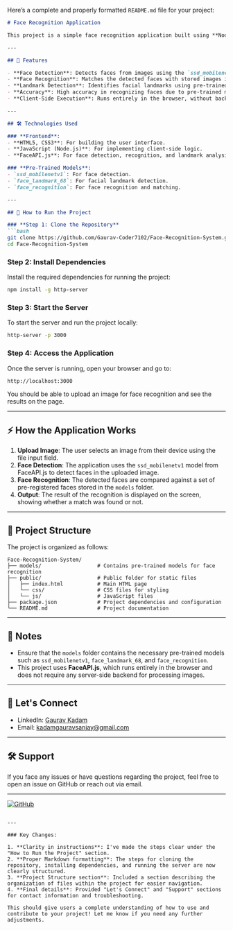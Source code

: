 Here’s a complete and properly formatted `README.md` file for your project:

```markdown
# Face Recognition Application

This project is a simple face recognition application built using **Node.js**, **HTML**, **JavaScript**, and **FaceAPI.js** with pre-trained models. It identifies and matches faces in images uploaded by the user and compares them to stored images.

---

## 🌟 Features

- **Face Detection**: Detects faces from images using the `ssd_mobilenetv1` model.
- **Face Recognition**: Matches the detected faces with stored images in a folder.
- **Landmark Detection**: Identifies facial landmarks using pre-trained models.
- **Accuracy**: High accuracy in recognizing faces due to pre-trained models.
- **Client-Side Execution**: Runs entirely in the browser, without backend processing.

---

## 🛠️ Technologies Used

### **Frontend**:
- **HTML5, CSS3**: For building the user interface.
- **JavaScript (Node.js)**: For implementing client-side logic.
- **FaceAPI.js**: For face detection, recognition, and landmark analysis.

### **Pre-Trained Models**:
- `ssd_mobilenetv1`: For face detection.
- `face_landmark_68`: For facial landmark detection.
- `face_recognition`: For face recognition and matching.

---

## 🚀 How to Run the Project

### **Step 1: Clone the Repository**
```bash
git clone https://github.com/Gaurav-Coder7102/Face-Recognition-System.git
cd Face-Recognition-System
```

### **Step 2: Install Dependencies**
Install the required dependencies for running the project:
```bash
npm install -g http-server
```

### **Step 3: Start the Server**
To start the server and run the project locally:
```bash
http-server -p 3000
```

### **Step 4: Access the Application**
Once the server is running, open your browser and go to:
```
http://localhost:3000
```
You should be able to upload an image for face recognition and see the results on the page.

---

## ⚡ How the Application Works

1. **Upload Image**: The user selects an image from their device using the file input field.
2. **Face Detection**: The application uses the `ssd_mobilenetv1` model from FaceAPI.js to detect faces in the uploaded image.
3. **Face Recognition**: The detected faces are compared against a set of pre-registered faces stored in the `models` folder.
4. **Output**: The result of the recognition is displayed on the screen, showing whether a match was found or not.

---

## 📁 Project Structure

The project is organized as follows:

```
Face-Recognition-System/
├── models/                  # Contains pre-trained models for face recognition
├── public/                  # Public folder for static files
│   ├── index.html           # Main HTML page
│   └── css/                 # CSS files for styling
│   └── js/                  # JavaScript files
├── package.json             # Project dependencies and configuration
└── README.md                # Project documentation
```

---

## 📝 Notes

- Ensure that the `models` folder contains the necessary pre-trained models such as `ssd_mobilenetv1`, `face_landmark_68`, and `face_recognition`.
- This project uses **FaceAPI.js**, which runs entirely in the browser and does not require any server-side backend for processing images.

---

## 💬 Let's Connect

- LinkedIn: [Gaurav Kadam](https://www.linkedin.com/in/gaurav-kadam-023495247)
- Email: kadamgauravsanjay@gmail.com

---

## 🛠️ Support

If you face any issues or have questions regarding the project, feel free to open an issue on GitHub or reach out via email.

---

[![GitHub](https://img.shields.io/badge/GitHub-%23121011.svg?style=for-the-badge&logo=github&logoColor=white)](https://github.com/Gaurav-Coder7102/Face-Recognition-System)
```

---

### Key Changes:

1. **Clarity in instructions**: I've made the steps clear under the "How to Run the Project" section.
2. **Proper Markdown formatting**: The steps for cloning the repository, installing dependencies, and running the server are now clearly structured.
3. **Project Structure section**: Included a section describing the organization of files within the project for easier navigation.
4. **Final details**: Provided "Let's Connect" and "Support" sections for contact information and troubleshooting.

This should give users a complete understanding of how to use and contribute to your project! Let me know if you need any further adjustments.
